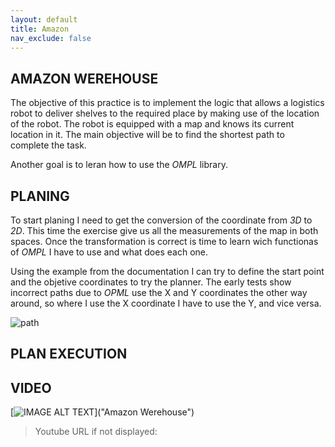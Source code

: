 ```yaml
---
layout: default
title: Amazon
nav_exclude: false
---
```


## AMAZON WEREHOUSE

The objective of this practice is to implement the logic that allows a logistics robot to deliver shelves to the required place by making use of the location of the robot. The robot is equipped with a map and knows its current location in it. The main objective will be to find the shortest path to complete the task.

Another goal is to leran how to use the *OMPL* library.

## PLANING

To start planing I need to get the conversion of the coordinate from *3D* to *2D*. This time the exercise give us all the measurements of the map in both spaces. Once the transformation is correct is time to learn wich functionas of *OMPL* I have to use and what does each one.

Using the example from the documentation I can try to define the start point and the objetive coordinates to try the planner. The early tests show incorrect paths due to *OPML* use the X and Y coordinates the other way around, so where I use the X coordinate I have to use the Y, and vice versa.

![path]()

## PLAN EXECUTION


## VIDEO

[![IMAGE ALT TEXT](http://img.youtube.com/vi/#####/0.jpg)]("Amazon Werehouse")

> Youtube URL if not displayed: []()